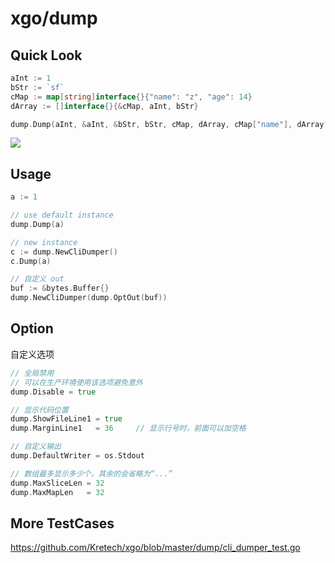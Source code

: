 # xgo/dump



## Quick Look

```go
aInt := 1
bStr := `sf`
cMap := map[string]interface{}{"name": "z", "age": 14}
dArray := []interface{}{&cMap, aInt, bStr}

dump.Dump(aInt, &aInt, &bStr, bStr, cMap, dArray, cMap["name"], dArray[2], dArray[aInt])
```

![](https://ws1.sinaimg.cn/mw690/8f9ce571ly1g13yuxm4boj20tk0zuncl.jpg)

## Usage

```go
a := 1

// use default instance
dump.Dump(a)

// new instance
c := dump.NewCliDumper()
c.Dump(a)

// 自定义 out
buf := &bytes.Buffer{}
dump.NewCliDumper(dump.OptOut(buf))
```

## Option

自定义选项

```go
// 全局禁用
// 可以在生产环境使用该选项避免意外
dump.Disable = true

// 显示代码位置
dump.ShowFileLine1 = true
dump.MarginLine1   = 36     // 显示行号时，前面可以加空格

// 自定义输出
dump.DefaultWriter = os.Stdout

// 数组最多显示多少个，其余的会省略为“...”
dump.MaxSliceLen = 32
dump.MaxMapLen   = 32
```

## More TestCases

https://github.com/Kretech/xgo/blob/master/dump/cli_dumper_test.go
